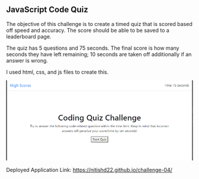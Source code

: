 ## JavaScript Code Quiz

The objective of this challenge is to create a timed quiz that is scored based off speed and accuracy. The score should be able to be saved to a leaderboard page.

The quiz has 5 questions and 75 seconds. The final score is how many seconds they have left remaining; 10 seconds are taken off additionally if an answer is wrong.

I used html, css, and js files to create this.

![quiz pic](/assets/images/application-screenshot.png)

Deployed Application Link: https://nitishd22.github.io/challenge-04/
